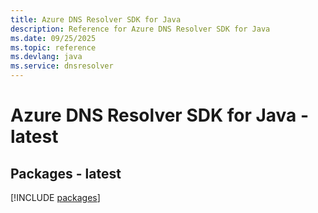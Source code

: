 ```yaml
---
title: Azure DNS Resolver SDK for Java
description: Reference for Azure DNS Resolver SDK for Java
ms.date: 09/25/2025
ms.topic: reference
ms.devlang: java
ms.service: dnsresolver
---
```

# Azure DNS Resolver SDK for Java - latest
## Packages - latest
[!INCLUDE [packages](dns-resolver-index.md)]